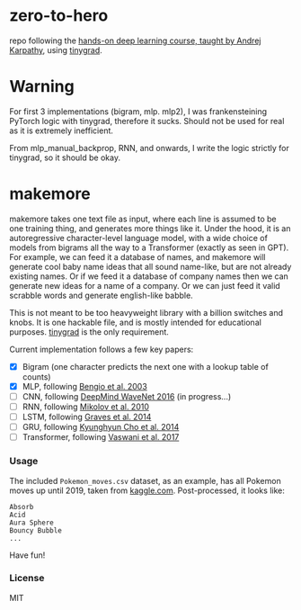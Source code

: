 # zero-to-hero
repo following the [hands-on deep learning course, taught by Andrej Karpathy](https://www.youtube.com/playlist?list=PLAqhIrjkxbuWI23v9cThsA9GvCAUhRvKZ), using [tinygrad](https://github.com/tinygrad/tinygrad).

# Warning

For first 3 implementations (bigram, mlp. mlp2), I was frankensteining PyTorch logic with tinygrad, therefore it sucks. Should not be used for real as it is extremely inefficient.

From mlp_manual_backprop, RNN, and onwards, I write the logic strictly for tinygrad, so it should be okay.

# makemore

makemore takes one text file as input, where each line is assumed to be one training thing, and generates more things like it. Under the hood, it is an autoregressive character-level language model, with a wide choice of models from bigrams all the way to a Transformer (exactly as seen in GPT). For example, we can feed it a database of names, and makemore will generate cool baby name ideas that all sound name-like, but are not already existing names. Or if we feed it a database of company names then we can generate new ideas for a name of a company. Or we can just feed it valid scrabble words and generate english-like babble.

This is not meant to be too heavyweight library with a billion switches and knobs. It is one hackable file, and is mostly intended for educational purposes. [tinygrad](https://www.github.com/tinygrad/tinygrad) is the only requirement.

Current implementation follows a few key papers:

- [x] Bigram (one character predicts the next one with a lookup table of counts)
- [x] MLP, following [Bengio et al. 2003](https://www.jmlr.org/papers/volume3/bengio03a/bengio03a.pdf)
- [ ] CNN, following [DeepMind WaveNet 2016](https://arxiv.org/abs/1609.03499) (in progress...)
- [ ] RNN, following [Mikolov et al. 2010](https://www.fit.vutbr.cz/research/groups/speech/publi/2010/mikolov_interspeech2010_IS100722.pdf)
- [ ] LSTM, following [Graves et al. 2014](https://arxiv.org/abs/1308.0850)
- [ ] GRU, following [Kyunghyun Cho et al. 2014](https://arxiv.org/abs/1409.1259)
- [ ] Transformer, following [Vaswani et al. 2017](https://arxiv.org/abs/1706.03762)

### Usage

The included `Pokemon_moves.csv` dataset, as an example, has all Pokemon moves up until 2019, taken from [kaggle.com](https://www.kaggle.com/datasets/supervegate/pokemon-moveset?resource=download). Post-processed, it looks like:

```
Absorb
Acid
Aura Sphere
Bouncy Bubble
...
```

Have fun!

### License

MIT
